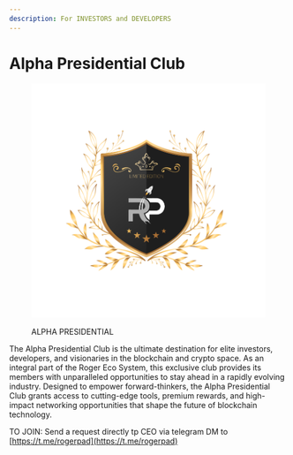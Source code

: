 ```yaml
---
description: For INVESTORS and DEVELOPERS
---
```


# Alpha Presidential Club

<figure><img src="../../.gitbook/assets/11 (1).png" alt="" width="563"><figcaption><p>ALPHA PRESIDENTIAL</p></figcaption></figure>

The Alpha Presidential Club is the ultimate destination for elite investors, developers, and visionaries in the blockchain and crypto space. As an integral part of the Roger Eco System, this exclusive club provides its members with unparalleled opportunities to stay ahead in a rapidly evolving industry. Designed to empower forward-thinkers, the Alpha Presidential Club grants access to cutting-edge tools, premium rewards, and high-impact networking opportunities that shape the future of blockchain technology.

TO JOIN: Send a request directly tp CEO via telegram DM to [https://t.me/rogerpad](https://t.me/rogerpad)
